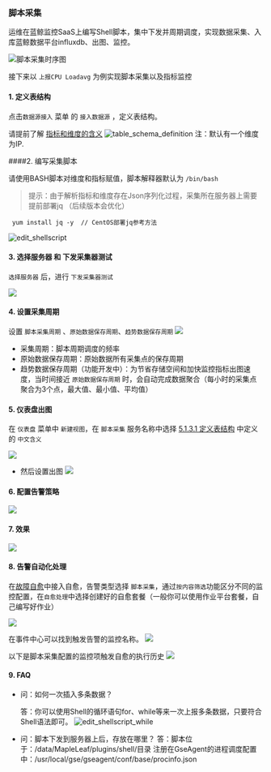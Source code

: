 ### 脚本采集

运维在蓝鲸监控SaaS上编写Shell脚本，集中下发并周期调度，实现数据采集、入库蓝鲸数据平台influxdb、出图、监控。

![脚本采集时序图](../../media/Shell_Scripts_Collection_Sequece_Diagram.svg)

接下来以 `上报CPU Loadavg` 为例实现脚本采集以及指标监控

#### 1. 定义表结构
点击`数据源接入` 菜单 的 `接入数据源` ，定义表结构。

请提前了解 [指标和维度的含义](./Concepts_Terminology.html)
![table_schema_definition](../../media/table_schema_definition.png)
注：默认有一个维度为IP.

####2. 编写采集脚本

请使用BASH脚本对维度和指标赋值，脚本解释器默认为 `/bin/bash`

> 提示：由于解析指标和维度存在Json序列化过程，采集所在服务器上需要提前部署jq （后续版本会优化）

```
 yum install jq -y  // CentOS部署jq参考方法
```

![edit_shellscript](../../media/edit_shellscript.png)




#### 3. 选择服务器 和 下发采集器测试

`选择服务器` 后，进行 `下发采集器测试`

![](../../media/test_shell_collection.jpg)
#### 4. 设置采集周期

设置 `脚本采集周期` 、`原始数据保存周期`、`趋势数据保存周期`
![](../../media/Collection_Schedule.png)

- 采集周期：脚本周期调度的频率
- 原始数据保存周期：原始数据所有采集点的保存周期
- 趋势数据保存周期（功能开发中）：为节省存储空间和加快监控指标出图速度，当时间接近 `原始数据保存周期` 时，会自动完成数据聚合（每小时的采集点聚合为3个点，最大值、最小值、平均值）

#### 5. 仪表盘出图

在 `仪表盘` 菜单中 `新建视图`，在 `脚本采集` 服务名称中选择 [5.1.3.1 定义表结构](Shell_Scripts_Collection.html#5131-%E5%AE%9A%E4%B9%89%E8%A1%A8%E7%BB%93%E6%9E%84) 中定义的 `中文含义`

![](../../media/dashboard_panel_set_0.jpg)

- 然后设置出图
![](../../media/dashboard_panel_set.jpg)

#### 6. 配置告警策略
![](../../media/monitor_policy_set.jpg)

#### 7. 效果
![](../../media/dashboard.jpg)

#### 8. 告警自动化处理

在[故障自愈](http://docs.bk.tencent.com/product_white_paper/fta/)中接入自愈，告警类型选择 `脚本采集`，通过`按内容筛选`功能区分不同的监控配置，在`自愈处理`中选择创建好的自愈套餐（一般你可以使用作业平台套餐，自己编写好作业）

![](../../media/15372622832633.jpg)

在事件中心可以找到触发告警的监控名称。
![](../../media/15372623311603.jpg)

以下是脚本采集配置的监控项触发自愈的执行历史
![](../../media/15372625911209.jpg)


#### 9. FAQ
- 问：如何一次插入多条数据？

    答：你可以使用Shell的循环语句for、while等来一次上报多条数据，只要符合Shell语法即可。
![edit_shellscript_while](../../media/edit_shellscript_while.png)

- 问：脚本下发到服务器上后，存放在哪里？
答：脚本位于：/data/MapleLeaf/plugins/shell/目录
注册在GseAgent的进程调度配置中：/usr/local/gse/gseagent/conf/base/procinfo.json
